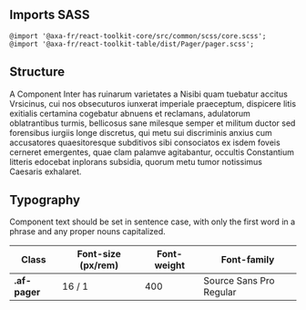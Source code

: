 ## Imports SASS

```
@import '@axa-fr/react-toolkit-core/src/common/scss/core.scss';
@import '@axa-fr/react-toolkit-table/dist/Pager/pager.scss';
```

## Structure

A Component Inter has ruinarum varietates a Nisibi quam tuebatur accitus Vrsicinus, cui nos obsecuturos iunxerat imperiale praeceptum, dispicere litis exitialis certamina cogebatur abnuens et reclamans, adulatorum oblatrantibus turmis, bellicosus sane milesque semper et militum ductor sed forensibus iurgiis longe discretus, qui metu sui discriminis anxius cum accusatores quaesitoresque subditivos sibi consociatos ex isdem foveis cerneret emergentes, quae clam palamve agitabantur, occultis Constantium litteris edocebat inplorans subsidia, quorum metu tumor notissimus Caesaris exhalaret.

## Typography

Component text should be set in sentence case, with only the first word in a phrase and any proper nouns capitalized.

| Class         | Font-size (px/rem) | Font-weight | Font-family             |
| ------------- | ------------------ | ----------- | ----------------------- |
| **.af-pager** | 16 / 1             | 400         | Source Sans Pro Regular |
